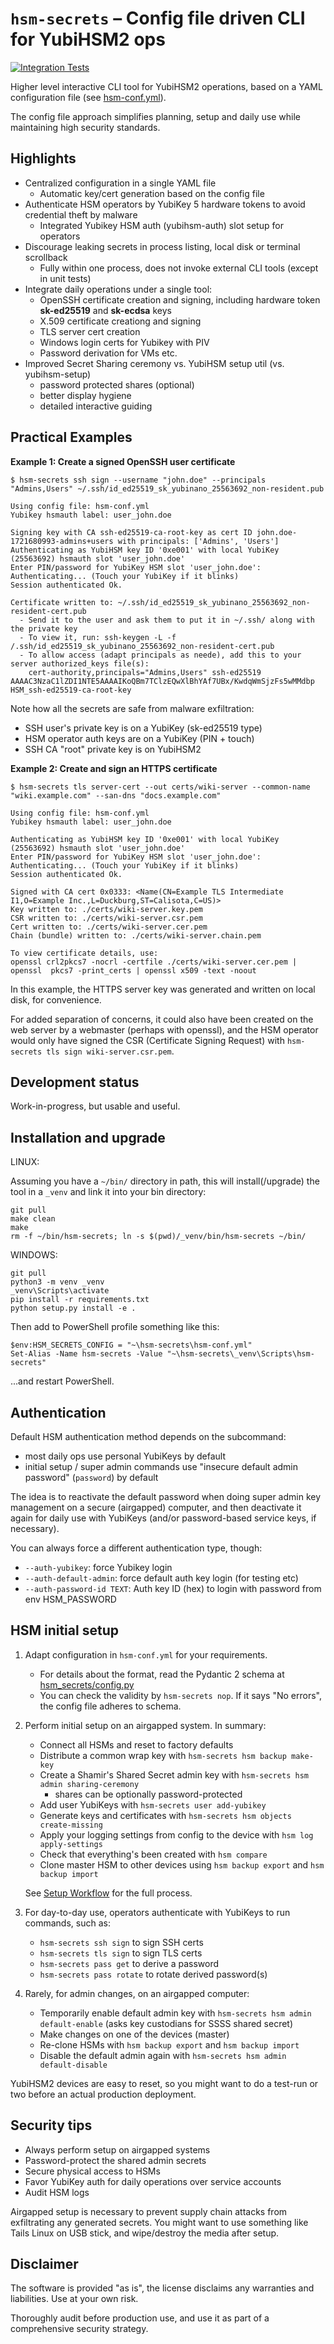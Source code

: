 # `hsm-secrets` – Config file driven CLI for YubiHSM2 ops

[![Integration Tests](https://github.com/elonen/hsm-secrets/actions/workflows/integration-tests.yml/badge.svg)](https://github.com/elonen/hsm-secrets/actions/workflows/integration-tests.yml)

Higher level interactive CLI tool for YubiHSM2 operations, based on a YAML configuration file (see [hsm-conf.yml](hsm-conf.yml)).

The config file approach simplifies planning, setup and daily use while maintaining high security standards.

## Highlights

- Centralized configuration in a single YAML file
  - Automatic key/cert generation based on the config file
- Authenticate HSM operators by YubiKey 5 hardware tokens to avoid credential theft by malware
  - Integrated Yubikey HSM auth (yubihsm-auth) slot setup for operators
- Discourage leaking secrets in process listing, local disk or terminal scrollback
  - Fully within one process, does not invoke external CLI tools (except in unit tests)
- Integrate daily operations under a single tool:
  - OpenSSH certificate creation and signing, including hardware token **sk-ed25519** and **sk-ecdsa** keys
  - X.509 certificate creationg and signing
  - TLS server cert creation
  - Windows login certs for Yubikey with PIV
  - Password derivation for VMs etc.
- Improved Secret Sharing ceremony vs. YubiHSM setup util (vs. yubihsm-setup)
  - password protected shares (optional)
  - better display hygiene
  - detailed interactive guiding

## Practical Examples

**Example 1: Create a signed OpenSSH user certificate**

```
$ hsm-secrets ssh sign --username "john.doe" --principals "Admins,Users" ~/.ssh/id_ed25519_sk_yubinano_25563692_non-resident.pub

Using config file: hsm-conf.yml
Yubikey hsmauth label: user_john.doe

Signing key with CA ssh-ed25519-ca-root-key as cert ID john.doe-1721680993-admins+users with principals: ['Admins', 'Users']
Authenticating as YubiHSM key ID '0xe001' with local YubiKey (25563692) hsmauth slot 'user_john.doe'
Enter PIN/password for YubiKey HSM slot 'user_john.doe':
Authenticating... (Touch your YubiKey if it blinks)
Session authenticated Ok.

Certificate written to: ~/.ssh/id_ed25519_sk_yubinano_25563692_non-resident-cert.pub
  - Send it to the user and ask them to put it in ~/.ssh/ along with the private key
  - To view it, run: ssh-keygen -L -f /.ssh/id_ed25519_sk_yubinano_25563692_non-resident-cert.pub
  - To allow access (adapt principals as neede), add this to your server authorized_keys file(s):
    cert-authority,principals="Admins,Users" ssh-ed25519 AAAAC3NzaC1lZDI1NTE5AAAAIKoQBm7TClzEQwXlBhYAf7UBx/KwdqWmSjzFs5wMMdbp HSM_ssh-ed25519-ca-root-key
```

Note how all the secrets are safe from malware exfiltration:
 - SSH user's private key is on a YubiKey (sk-ed25519 type)
 - HSM operator auth keys are on a YubiKey (PIN + touch)
 - SSH CA "root" private key is on YubiHSM2

**Example 2: Create and sign an HTTPS certificate**

```
$ hsm-secrets tls server-cert --out certs/wiki-server --common-name "wiki.example.com" --san-dns "docs.example.com"

Using config file: hsm-conf.yml
Yubikey hsmauth label: user_john.doe

Authenticating as YubiHSM key ID '0xe001' with local YubiKey (25563692) hsmauth slot 'user_john.doe'
Enter PIN/password for YubiKey HSM slot 'user_john.doe':
Authenticating... (Touch your YubiKey if it blinks)
Session authenticated Ok.

Signed with CA cert 0x0333: <Name(CN=Example TLS Intermediate I1,O=Example Inc.,L=Duckburg,ST=Calisota,C=US)>
Key written to: ./certs/wiki-server.key.pem
CSR written to: ./certs/wiki-server.csr.pem
Cert written to: ./certs/wiki-server.cer.pem
Chain (bundle) written to: ./certs/wiki-server.chain.pem

To view certificate details, use:
openssl crl2pkcs7 -nocrl -certfile ./certs/wiki-server.cer.pem | openssl  pkcs7 -print_certs | openssl x509 -text -noout
```

In this example, the HTTPS server key was generated and written on local disk, for convenience.

For added separation of concerns, it could also have been created on the web server by a webmaster (perhaps with openssl), and the HSM operator would only have signed the CSR (Certificate Signing Request) with `hsm-secrets tls sign wiki-server.csr.pem`.

## Development status

Work-in-progress, but usable and useful.

## Installation and upgrade

LINUX:

Assuming you have a `~/bin/` directory in path, this will install(/upgrade) the
tool in a `_venv` and link it into your bin directory:

```
git pull
make clean
make
rm -f ~/bin/hsm-secrets; ln -s $(pwd)/_venv/bin/hsm-secrets ~/bin/
```

WINDOWS:

```
git pull
python3 -m venv _venv
_venv\Scripts\activate
pip install -r requirements.txt
python setup.py install -e .
```

Then add to PowerShell profile something like this:

```
$env:HSM_SECRETS_CONFIG = "~\hsm-secrets\hsm-conf.yml"
Set-Alias -Name hsm-secrets -Value "~\hsm-secrets\_venv\Scripts\hsm-secrets"
```
...and restart PowerShell.

## Authentication

Default HSM authentication method depends on the subcommand:
- most daily ops use personal YubiKeys by default
- initial setup / super admin commands use "insecure default admin password" (`password`) by default

The idea is to reactivate the default password when doing super admin key management on a secure (airgapped) computer,
and then deactivate it again for daily use with YubiKeys (and/or password-based service keys, if necessary).

You can always force a different authentication type, though:

- `--auth-yubikey`: force Yubikey login
- `--auth-default-admin`: force default auth key login (for testing etc)
- `--auth-password-id TEXT`:  Auth key ID (hex) to login with password from env HSM_PASSWORD

## HSM initial setup

1. Adapt configuration in `hsm-conf.yml` for your requirements.
   - For details about the format, read the Pydantic 2 schema at [hsm_secrets/config.py](hsm_secrets/config.py)
   - You can check the validity by `hsm-secrets nop`. If it says "No errors", the config file adheres to schema.

2. Perform initial setup on an airgapped system. In summary:
   - Connect all HSMs and reset to factory defaults
   - Distribute a common wrap key with `hsm-secrets hsm backup make-key`
   - Create a Shamir's Shared Secret admin key with `hsm-secrets hsm admin sharing-ceremony`
     - shares can be optionally password-protected
   - Add user YubiKeys with `hsm-secrets user add-yubikey`
   - Generate keys and certificates with `hsm-secrets hsm objects create-missing`
   - Apply your logging settings from config to the device with `hsm log apply-settings`
   - Check that everything's been created with `hsm compare`
   - Clone master HSM to other devices using `hsm backup export` and `hsm backup import`

   See [Setup Workflow](doc/setup-workflow.md) for the full process.

3. For day-to-day use, operators authenticate with YubiKeys to run commands, such as:
   - `hsm-secrets ssh sign` to sign SSH certs
   - `hsm-secrets tls sign` to sign TLS certs
   - `hsm-secrets pass get` to derive a password
   - `hsm-secrets pass rotate` to rotate derived password(s)

4. Rarely, for admin changes, on an airgapped computer:
   - Temporarily enable default admin key with `hsm-secrets hsm admin default-enable` (asks key custodians for SSSS shared secret)
   - Make changes on one of the devices (master)
   - Re-clone HSMs with `hsm backup export` and `hsm backup import`
   - Disable the default admin again with `hsm-secrets hsm admin default-disable`

YubiHSM2 devices are easy to reset, so you might want to do a test-run or two before an actual production deployment.

## Security tips

- Always perform setup on airgapped systems
- Password-protect the shared admin secrets
- Secure physical access to HSMs
- Favor YubiKey auth for daily operations over service accounts
- Audit HSM logs

Airgapped setup is necessary to prevent supply chain attacks from exfiltrating any generated secrets.
You might want to use something like Tails Linux on USB stick, and wipe/destroy the media after setup.

## Disclaimer

The software is provided "as is", the license disclaims any warranties and liabilities. Use at your own risk.

Thoroughly audit before production use, and use it as part of a comprehensive security strategy.
